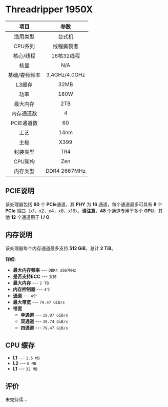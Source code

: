 # Threadripper 1950X

| 项目 | 参数 |
| :------: | :------: |
|适用类型 | 台式机|
|CPU系列| 线程撕裂者 |
|核心/线程| 16核32线程|
|核显| N/A |
|基础/睿频频率 |3.4GHz/4.0GHz|
| L3缓存| 32MB|
|功率| 180W |
|最大内存| 2TB |
|内存通道数| 4 |
|PCIE通道数| 60 |
|工艺|14nm |
|主板| X399 |
|封装类型| TR4 |
|CPU架构|  Zen  |
|内存类型| DDR4 2667MHz |

## PCIE说明

该处理器包括 **60** 个 **PCIe**通道，其 **PHY** 为 **16** 通道，每个通道最多可具有 **8** 个 **PCIe** 端口（x1，x2，x4，x8，x16）。**请注意**，**48** 个通道专用于多个 **GPU**，其他 **12** 个通道用于 **I / O**.

## 内存说明

该处理器每个内存通道最多支持 **512 GiB**，总计 **2 TiB**。

**详细:**

- **最大内存频率** --- `DDR4 2667MHz`
- **是否支持ECC** --- `支持` 
- **最大内存** --- `2 TB`
- **内存控制器** --- `4个` 
- **通道** --- `4个` 
- **最大带宽** --- `79.47 GiB/s` 
- **带宽**
	- **单通道** --- `19.87 GiB/s` 
	- **双通道** --- `39.74 GiB/s` 
	- **四通道** --- `79.47 GiB/s` 

## CPU 缓存

- **L1** --- `1.5 MB`
- **L2** --- `8 MB`
- **L1** --- `32 MB`

## 评价

 未完待续...
